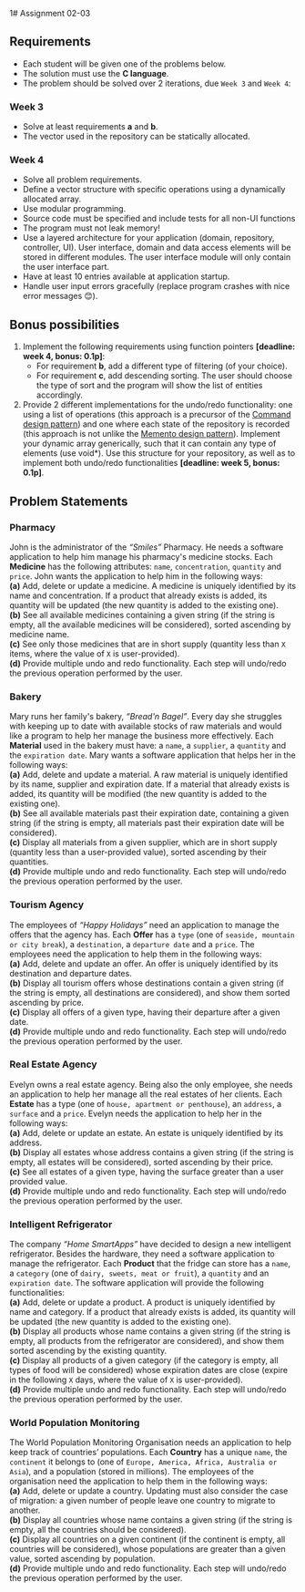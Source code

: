 1# Assignment 02-03

## Requirements
- Each student will be given one of the problems below.
- The solution must use the **C language**.
- The problem should be solved over 2 iterations, due `Week 3` and `Week 4`:

### Week 3
- Solve at least requirements **a** and **b**.
- The vector used in the repository can be statically allocated.

### Week 4
- Solve all problem requirements.
- Define a vector structure with specific operations using a dynamically allocated array.
- Use modular programming.
- Source code must be specified and include tests for all non-UI functions
- The program must not leak memory!
- Use a layered architecture for your application (domain, repository, controller, UI). User interface, domain and data access elements will be stored in different modules. The user interface module will only contain the user interface part.
- Have at least 10 entries available at application startup.
- Handle user input errors gracefully (replace program crashes with nice error messages :blush:).

## Bonus possibilities
1. Implement the following requirements using function pointers **[deadline: week 4, bonus: 0.1p]**:
    - For requirement **b**, add a different type of filtering (of your choice).
    - For requirement **c**, add descending sorting. The user should choose the type of sort and the program will show the list of entities accordingly.
2. Provide 2 different implementations for the undo/redo functionality: one using a list of operations (this approach is a precursor of the [Command design pattern](https://en.wikipedia.org/wiki/Command_pattern)) and one where each state of the repository is recorded (this approach is not unlike the [Memento design pattern](https://en.wikipedia.org/wiki/Memento_pattern)). Implement your dynamic array generically, such that it can contain any type of elements (use void*). Use this structure for your repository, as well as to implement both undo/redo functionalities **[deadline: week 5, bonus: 0.1p]**.

## Problem Statements

### Pharmacy
John is the administrator of the *“Smiles”* Pharmacy. He needs a software application to help him manage his pharmacy's medicine stocks. Each **Medicine** has the following attributes: `name`, `concentration`, `quantity` and `price`. John wants the application to help him in the following ways:\
**(a)** Add, delete or update a medicine. A medicine is uniquely identified by its name and concentration. If a product that already exists is added, its quantity will be updated (the new quantity is added to the existing one).\
**(b)** See all available medicines containing a given string (if the string is empty, all the available medicines will be considered), sorted ascending by medicine name.\
**(c)** See only those medicines that are in short supply (quantity less than `X` items, where the value of `X` is user-provided).\
**(d)** Provide multiple undo and redo functionality. Each step will undo/redo the previous operation performed by the user.

### Bakery
Mary runs her family's bakery, *“Bread'n Bagel”*. Every day she struggles with keeping up to date with available stocks of raw materials and would like a program to help her manage the business more effectively. Each **Material** used in the bakery must have: a `name`, a `supplier`, a `quantity` and the `expiration date`. Mary wants a software application that helps her in the following ways:\
**(a)** Add, delete and update a material. A raw material is uniquely identified by its name, supplier and expiration date. If a material that already exists is added, its quantity will be modified (the new quantity is added to the existing one).\
**(b)** See all available materials past their expiration date, containing a given string (if the string is empty, all materials past their expiration date will be considered).\
**(c)** Display all materials from a given supplier, which are in short supply (quantity less than a user-provided value), sorted ascending by their quantities.\
**(d)** Provide multiple undo and redo functionality. Each step will undo/redo the previous operation performed by the user.

### Tourism Agency
The employees of *“Happy Holidays”* need an application to manage the offers that the agency has. Each **Offer** has a `type` (one of `seaside, mountain or city break`), a `destination`, a `departure date` and a `price`. The employees need the application to help them in the following ways:\
**(a)** Add, delete and update an offer. An offer is uniquely identified by its destination and departure dates.\
**(b)** Display all tourism offers whose destinations contain a given string (if the string is empty, all destinations are considered), and show them sorted ascending by price.\
**(c)** Display all offers of a given type, having their departure after a given date.\
**(d)** Provide multiple undo and redo functionality. Each step will undo/redo the previous operation performed by the user.

### Real Estate Agency
Evelyn owns a real estate agency. Being also the only employee, she needs an application to help her manage all the real estates of her clients. Each **Estate** has a type (one of `house, apartment or penthouse`), an `address`, a `surface` and a `price`. Evelyn needs the application to help her in the following ways:\
**(a)** Add, delete or update an estate. An estate is uniquely identified by its address.\
**(b)** Display all estates whose address contains a given string (if the string is empty, all estates will be considered), sorted ascending by their price.\
**(c)** See all estates of a given type, having the surface greater than a user provided value.\
**(d)** Provide multiple undo and redo functionality. Each step will undo/redo the previous operation performed by the user.

### Intelligent Refrigerator
The company *“Home SmartApps”* have decided to design a new intelligent refrigerator. Besides the hardware, they need a software application to manage the refrigerator. Each **Product** that the fridge can store has a `name`, a `category` (one of `dairy, sweets, meat or fruit`), a `quantity` and an `expiration date`. The software application will provide the following functionalities:\
**(a)** Add, delete or update a product. A product is uniquely identified by name and category. If a product that already exists is added, its quantity will be updated (the new quantity is added to the existing one).\
**(b)** Display all products whose name contains a given string (if the string is empty, all products from the refrigerator are considered), and show them sorted ascending by the existing quantity.\
**(c)** Display all products of a given category (if the category is empty, all types of food will be considered) whose expiration dates are close (expire in the following `X` days, where the value of `X` is user-provided).\
**(d)** Provide multiple undo and redo functionality. Each step will undo/redo the previous operation performed by the user.

### World Population Monitoring
The World Population Monitoring Organisation needs an application to help keep track of countries’ populations. Each **Country** has a unique `name`, the `continent` it belongs to (one of `Europe, America, Africa, Australia or Asia`), and a population (stored in millions).  The employees of the organisation need the application to help them in the following ways:\
**(a)** Add, delete or update a country. Updating must also consider the case of migration: a given number of people leave one country to migrate to another.\
**(b)** Display all countries whose name contains a given string (if the string is empty, all the countries should be considered).\
**(c)** Display all countries on a given continent (if the continent is empty, all countries will be considered), whose populations are greater than a given value, sorted ascending by population.\
**(d)** Provide multiple undo and redo functionality. Each step will undo/redo the previous operation performed by the user.
